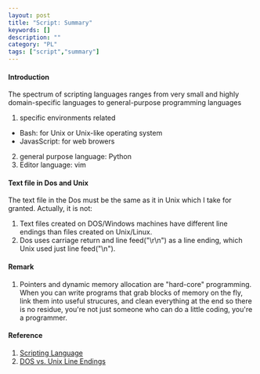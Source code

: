 ```yaml
---
layout: post
title: "Script: Summary"
keywords: []
description: ""
category: "PL"
tags: ["script","summary"]
---
```


#### Introduction
The spectrum of scripting languages ranges from very small and highly
domain-specific languages to general-purpose programming languages
1. specific environments related
- Bash: for Unix or Unix-like operating system
- JavasScript: for web browers
2. general purpose language: Python
3. Editor language: vim


#### Text file in Dos and Unix
The text file in the Dos must be the same as it in Unix which I take for
granted. Actually, it is not:
1. Text files created on DOS/Windows machines have different line endings than
   files created on Unix/Linux.
2. Dos uses carriage return and line feed("\r\n") as a line ending, which Unix
   used just line feed("\n").




#### Remark
1. Pointers and dynamic memory allocation are "hard-core" programming. When you
   can write programs that grab blocks of memory on the fly, link them into
   useful strucures, and clean everything at the end so there is no residue,
   you're not just someone who can do a little coding, you're a programmer.



#### Reference
1. [Scripting Language](https://en.wikipedia.org/wiki/Scripting_language)
2. [DOS vs. Unix Line
   Endings](https://www.cs.toronto.edu/~krueger/csc209h/tut/line-endings.html#:~:text=DOS%20vs.-,Unix%20Line%20Endings,(%22%5Cn%22).)

